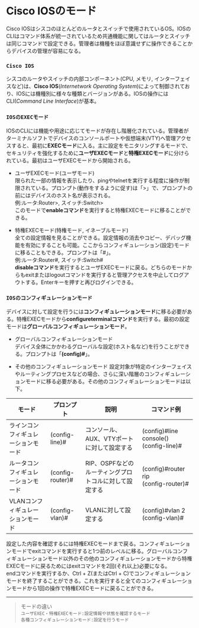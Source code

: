 # Cisco IOSのモード
Cisco IOSはシスコのほとんどのルータとスイッチで使用されているOS。IOSのCLIはコマンド体系が統一されているため共通機能に関してはルータとスイッチは同じコマンドで設定できる。管理者は機種をほぼ意識せずに操作できることからデバイスの管理が容易になる。

### `Cisco IOS`
シスコのルータやスイッチの内部コンポーネント(CPU, メモリ, インターフェイスなど)は、**Cisco IOS**(*Internetwork Operating System*)によって制御されており、IOSには機種別に様々な種類とバージョンがある。IOSの操作にはCLI(*Command Line Interface*)が基本。

### `IOSのEXECモード`
IOSのCLIには機能や用途に応じてモードが存在し階層化されている。管理者がターミナルソフトでデバイスのコンソールポートや仮想端末(VTY)へ管理アクセスすると、最初に**EXECモード**に入る。主に設定をモニタリングするモードで、セキュリティを強化するために**ユーザEXECモード**と**特権EXECモード**に分けられている。最初はユーザEXECモードから開始される。

- ユーザEXECモード(ユーザモード)  
限られた一部の情報を表示したり、pingやtelnetを実行する程度に操作が制限されている。プロンプト(動作をするように促す)は「>」で、プロンプトの前にはデバイスのホスト名が表示される。  
例:ルータ:Router>, スイッチ:Switch>  
このモードで**enableコマンド**を実行すると特権EXECモードに移ることができる。

- 特権EXECモード(特権モード, イネーブルモード)  
全ての設定情報を見ることができる。設定情報の消去やコピー、デバッグ機能を有効にすることも可能。ここからコンフィギュレーション(設定)モードに移ることもできる。プロンプトは「#」。  
例:ルータ:Router#, スイッチ:Switch#  
**disableコマンド**を実行するとユーザEXECモードに戻る。どちらのモードからもexitまたはlogoutコマンドを実行すると管理アクセスを中止してログアウトする。Enterキーを押すと再びログインできる。

### `IOSのコンフィギュレーションモード`
デバイスに対して設定を行うには**コンフィギュレーションモード**に移る必要がある。特権EXECモードから**configureterminalコマンド**を実行する。最初の設定モードは**グローバルコンフィギュレーションモード**。

- グローバルコンフィギュレーションモード  
デバイス全体にかかわるグローバルな設定(ホスト名など)を行うことができる。プロンプトは「**(config)#**」。

- その他のコンフィギュレーションモード
設定対象が特定のインターフェイスやルーティングプロセスなどの場合、さらに深い階層のコンフィギュレーションモードに移る必要がある。その他のコンフィギュレーションモードは以下。

|モード                       |プロンプト        |説明                                          |コマンド例                                 |
|----------------------------|----------------|---------------------------------------------|------------------------------------------|
|ラインコンフィギュレーションモード|(config-line)#  |コンソール、AUX、VTYポートに対して設定する         |(config)#line console()</br>(config-line)#|
|ルータコンフィギュレーションモード|(config-router)#|RIP、OSPFなどのルーティングプロトコルに対して設定する|(config)#router rip</br>(config-router)#  |
|VLANコンフィギュレーションモード |(config-vlan)#  |VLANに対して設定する                            |(config)#vlan 2</br>(config-vlan)#        |

設定した内容を確認するには特権EXECモードまで戻る。コンフィギュレーションモードでexitコマンドを実行すると1つ前のレベルに移る。グローバルコンフィギュレーションモード以外のその他のコンフィギュレーションモードから特権EXECモードに戻るためにはexitコマンドを2回(それ以上)必要になる。  
endコマンドを実行するか、Ctrl + Z(またはCtrl + C)でコンフィギュレーションモードを終了することができる。これを実行すると全てのコンフィギュレーションモードから1回の操作で特権EXECモードに戻ることができる。

---
> モードの違い  
> `ユーザEXEC・特権EXECモード:設定情報や状態を確認するモード`  
> `各種コンフィギュレーションモード:設定を行うモード`
